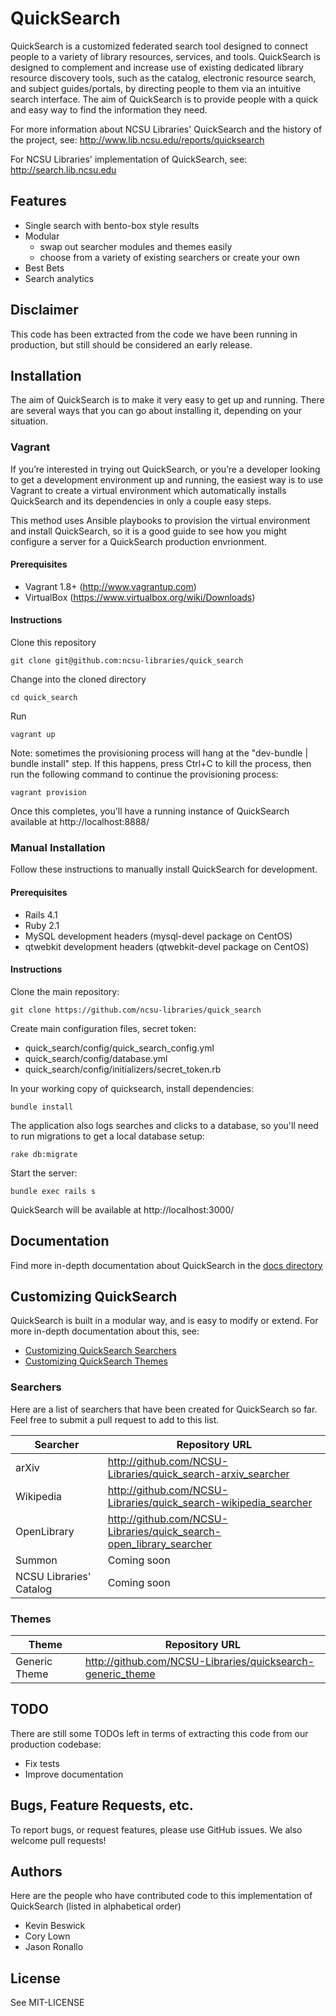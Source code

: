 # QuickSearch

QuickSearch is a customized federated search tool designed to connect people to a variety of library resources, services, and tools. QuickSearch is designed to complement and increase use of existing dedicated library resource discovery tools, such as the catalog, electronic resource search, and subject guides/portals, by directing people to them via an intuitive search interface. The aim of QuickSearch is to provide people with a quick and easy way to find the information they need.

For more information about NCSU Libraries' QuickSearch and the history of the project, see: http://www.lib.ncsu.edu/reports/quicksearch

For NCSU Libraries' implementation of QuickSearch, see:
http://search.lib.ncsu.edu

## Features

- Single search with bento-box style results
- Modular
  - swap out searcher modules and themes easily
  - choose from a variety of existing searchers or create your own
- Best Bets
- Search analytics

## Disclaimer

This code has been extracted from the code we have been running in
production, but still should be considered an early release.

## Installation

The aim of QuickSearch is to make it very easy to get up and running. There are several ways that you can go about installing it, depending on your situation.

### Vagrant

If you’re interested in trying out QuickSearch, or you’re a developer looking to get a development environment up and running, the easiest way is to use Vagrant to create a virtual environment which automatically installs QuickSearch and its dependencies in only a couple easy steps.

This method uses Ansible playbooks to provision the virtual environment
and install QuickSearch, so it is a good guide to see how you might
configure a server for a QuickSearch production envrionment.

#### Prerequisites

- Vagrant 1.8+ (http://www.vagrantup.com)
- VirtualBox (https://www.virtualbox.org/wiki/Downloads)

#### Instructions

Clone this repository

    git clone git@github.com:ncsu-libraries/quick_search

Change into the cloned directory

    cd quick_search

Run

    vagrant up

Note: sometimes the provisioning process will hang at the "dev-bundle |
bundle install" step. If this happens, press Ctrl+C to kill the process,
then run the following command to continue the provisioning process:

    vagrant provision

Once this completes, you'll have a running instance of QuickSearch
available at http://localhost:8888/

### Manual Installation

Follow these instructions to manually install QuickSearch for
development.

#### Prerequisites

- Rails 4.1
- Ruby 2.1
- MySQL development headers (mysql-devel package on CentOS)
- qtwebkit development headers (qtwebkit-devel package on CentOS)

#### Instructions

Clone the main repository:

    git clone https://github.com/ncsu-libraries/quick_search

Create main configuration files, secret token:

- quick_search/config/quick_search_config.yml
- quick_search/config/database.yml
- quick_search/config/initializers/secret_token.rb

In your working copy of quicksearch, install dependencies:

    bundle install

The application also logs searches and clicks to a database, so you'll need to run migrations to get a local database setup:

    rake db:migrate

Start the server:

    bundle exec rails s

QuickSearch will be available at http://localhost:3000/

## Documentation

Find more in-depth documentation about QuickSearch in the [docs
directory](docs/README.md)

## Customizing QuickSearch

QuickSearch is built in a modular way, and is easy to modify or extend.
For more in-depth documentation about this, see:

- [Customizing QuickSearch Searchers](docs/customizing_searchers.md)
- [Customizing QuickSearch Themes](docs/customizing_themes.md)

### Searchers

Here are a list of searchers that have been created for QuickSearch so
far. Feel free to submit a pull request to add to this list.

|Searcher                |Repository URL                                                        |
|------------------------|----------------------------------------------------------------------|
|arXiv                   |http://github.com/NCSU-Libraries/quick_search-arxiv_searcher          |
|Wikipedia               |http://github.com/NCSU-Libraries/quick_search-wikipedia_searcher      |
|OpenLibrary             |http://github.com/NCSU-Libraries/quick_search-open_library_searcher   |
|Summon                  |Coming soon                                                           |
|NCSU Libraries' Catalog |Coming soon                                                           |



### Themes

|Theme          |Repository URL                                                      |
|---------------|--------------------------------------------------------------------|
|Generic Theme  |http://github.com/NCSU-Libraries/quicksearch-generic_theme          |


## TODO

There are still some TODOs left in terms of extracting this code from
our production codebase:

- Fix tests
- Improve documentation

## Bugs, Feature Requests, etc.

To report bugs, or request features, please use GitHub issues. We also
welcome pull requests!

## Authors

Here are the people who have contributed code to this implementation of
QuickSearch (listed in alphabetical order)

- Kevin Beswick
- Cory Lown
- Jason Ronallo

## License

See MIT-LICENSE
